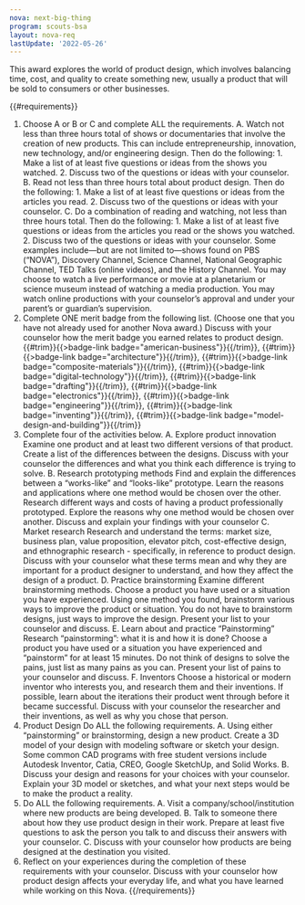 ```yaml
---
nova: next-big-thing
program: scouts-bsa
layout: nova-req
lastUpdate: '2022-05-26'
---
```


This award explores the world of product design, which involves balancing time, cost, and quality to create something new, usually a product that will be sold to consumers or other businesses.

{{#requirements}}
1. Choose A or B or C and complete ALL the requirements.
    A. Watch not less than three hours total of shows or documentaries that involve the creation of new products. This can include entrepreneurship, innovation, new technology, and/or engineering design. Then do the following:
        1. Make a list of at least five questions or ideas from the shows you watched.
        2. Discuss two of the questions or ideas with your counselor.
    B. Read not less than three hours total about product design. Then do the following:
        1. Make a list of at least five questions or ideas from the articles you read.
        2. Discuss two of the questions or ideas with your counselor.
    C. Do a combination of reading and watching, not less than three hours total. Then do the following:
        1. Make a list of at least five questions or ideas from the articles you read or the shows you watched.
        2. Discuss two of the questions or ideas with your counselor.
    Some examples include—but are not limited to—shows found on PBS (“NOVA”), Discovery Channel, Science Channel, National Geographic Channel, TED Talks (online videos), and the History Channel.  You may choose to watch a live performance or movie at a planetarium or science museum instead of watching a media production. You may watch online productions with your counselor’s approval and under your parent’s or guardian’s supervision.
2. Complete ONE merit badge from the following list. (Choose one that you have not already used for another Nova award.) Discuss with your counselor how the merit badge you earned relates to product design.
    {{#trim}}{{>badge-link badge="american-business"}}{{/trim}}, {{#trim}}{{>badge-link badge="architecture"}}{{/trim}}, {{#trim}}{{>badge-link badge="composite-materials"}}{{/trim}}, {{#trim}}{{>badge-link badge="digital-technology"}}{{/trim}}, {{#trim}}{{>badge-link badge="drafting"}}{{/trim}}, {{#trim}}{{>badge-link badge="electronics"}}{{/trim}}, {{#trim}}{{>badge-link badge="engineering"}}{{/trim}}, {{#trim}}{{>badge-link badge="inventing"}}{{/trim}}, {{#trim}}{{>badge-link badge="model-design-and-building"}}{{/trim}}
3. Complete four of the activities below.
    A. Explore product innovation
        Examine one product and at least two different versions of that product. Create a list of the differences between the designs. Discuss with your counselor the differences and what you think each difference is trying to solve.
    B. Research prototyping methods
        Find and explain the differences between a “works-like” and “looks-like” prototype. Learn the reasons and applications where one method would be chosen over the other. Research different ways and costs of having a product professionally prototyped. Explore the reasons why one method would be chosen over another. Discuss and explain your findings with your counselor
    C. Market research
        Research and understand the terms: market size, business plan, value proposition, elevator pitch, cost-effective design, and ethnographic research - specifically, in reference to product design. Discuss with your counselor what these terms mean and why they are important for a product designer to understand, and how they affect the design of a product.
    D. Practice brainstorming
        Examine different brainstorming methods. Choose a product you have used or a situation you have experienced. Using one method you found, brainstorm various ways to improve the product or situation. You do not have to brainstorm designs, just ways to improve the design. Present your list to your counselor and discuss.
    E. Learn about and practice “Painstorming”
        Research “painstorming”: what it is and how it is done? Choose a product you have used or a situation you have experienced and “painstorm” for at least 15 minutes. Do not think of designs to solve the pains, just list as many pains as you can. Present your list of pains to your counselor and discuss.
    F. Inventors
        Choose a historical or modern inventor who interests you, and research them and their inventions. If possible, learn about the iterations their product went through before it became successful. Discuss with your counselor the researcher and their inventions, as well as why you chose that person.
4. Product Design
    Do ALL the following requirements.
    A. Using either “painstorming” or brainstorming, design a new product. Create a 3D model of your design with modeling software or sketch your design. Some common CAD programs with free student versions include Autodesk Inventor, Catia, CREO, Google SketchUp, and Solid Works.
    B. Discuss your design and reasons for your choices with your counselor. Explain your 3D model or sketches, and what your next steps would be to make the product a reality.
5. Do ALL the following requirements.
    A. Visit a company/school/institution where new products are being developed.
    B. Talk to someone there about how they use product design in their work. Prepare at least five questions to ask the person you talk to and discuss their answers with your counselor.
    C. Discuss with your counselor how products are being designed at the destination you visited.
6. Reflect on your experiences during the completion of these requirements with your counselor. Discuss with your counselor how product design affects your everyday life, and what you have learned while working on this Nova.
{{/requirements}}
